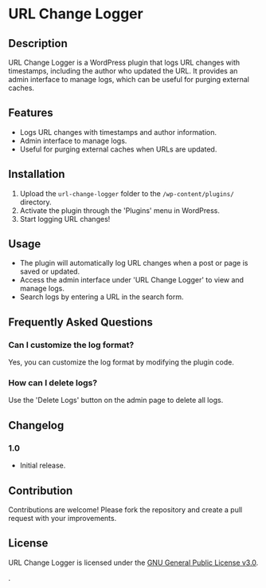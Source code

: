 # URL Change Logger


## Description

URL Change Logger is a WordPress plugin that logs URL changes with timestamps, including the author who updated the URL. It provides an admin interface to manage logs, which can be useful for purging external caches.

## Features

- Logs URL changes with timestamps and author information.
- Admin interface to manage logs.
- Useful for purging external caches when URLs are updated.

## Installation

1. Upload the `url-change-logger` folder to the `/wp-content/plugins/` directory.
2. Activate the plugin through the 'Plugins' menu in WordPress.
3. Start logging URL changes!

## Usage

- The plugin will automatically log URL changes when a post or page is saved or updated.
- Access the admin interface under 'URL Change Logger' to view and manage logs.
- Search logs by entering a URL in the search form.

## Frequently Asked Questions

### Can I customize the log format?

Yes, you can customize the log format by modifying the plugin code.

### How can I delete logs?

Use the 'Delete Logs' button on the admin page to delete all logs.

## Changelog

### 1.0
- Initial release.

## Contribution

Contributions are welcome! Please fork the repository and create a pull request with your improvements.

## License

URL Change Logger is licensed under the [GNU General Public License v3.0](http://www.gnu.org/licenses/gpl.html).

.


